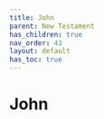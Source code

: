 ```yaml
---
title: John
parent: New Testament
has_children: true
nav_order: 43
layout: default
has_toc: true
---
```


# John
